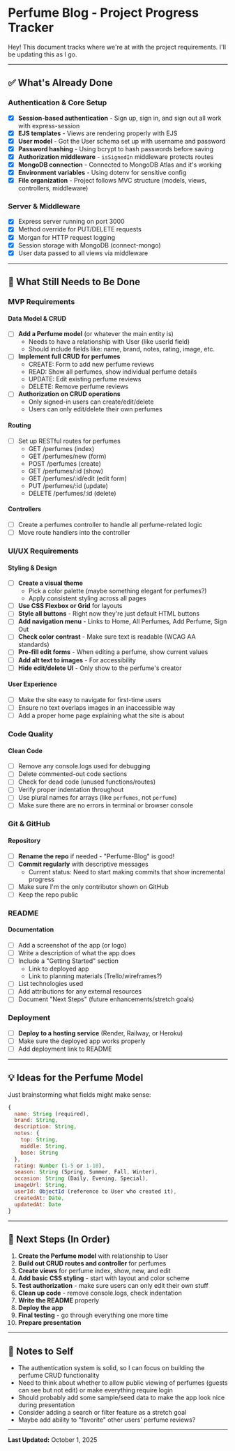 # Perfume Blog - Project Progress Tracker

Hey! This document tracks where we're at with the project requirements. I'll be updating this as I go.

---

## ✅ What's Already Done

### Authentication & Core Setup
- [x] **Session-based authentication** - Sign up, sign in, and sign out all work with express-session
- [x] **EJS templates** - Views are rendering properly with EJS
- [x] **User model** - Got the User schema set up with username and password
- [x] **Password hashing** - Using bcrypt to hash passwords before saving
- [x] **Authorization middleware** - `isSignedIn` middleware protects routes
- [x] **MongoDB connection** - Connected to MongoDB Atlas and it's working
- [x] **Environment variables** - Using dotenv for sensitive config
- [x] **File organization** - Project follows MVC structure (models, views, controllers, middleware)

### Server & Middleware
- [x] Express server running on port 3000
- [x] Method override for PUT/DELETE requests
- [x] Morgan for HTTP request logging
- [x] Session storage with MongoDB (connect-mongo)
- [x] User data passed to all views via middleware

---

## 🚧 What Still Needs to Be Done

### MVP Requirements

#### Data Model & CRUD
- [ ] **Add a Perfume model** (or whatever the main entity is)
  - Needs to have a relationship with User (like userId field)
  - Should include fields like: name, brand, notes, rating, image, etc.
- [ ] **Implement full CRUD for perfumes**
  - CREATE: Form to add new perfume reviews
  - READ: Show all perfumes, show individual perfume details
  - UPDATE: Edit existing perfume reviews
  - DELETE: Remove perfume reviews
- [ ] **Authorization on CRUD operations**
  - Only signed-in users can create/edit/delete
  - Users can only edit/delete their own perfumes

#### Routing
- [ ] Set up RESTful routes for perfumes
  - GET /perfumes (index)
  - GET /perfumes/new (form)
  - POST /perfumes (create)
  - GET /perfumes/:id (show)
  - GET /perfumes/:id/edit (edit form)
  - PUT /perfumes/:id (update)
  - DELETE /perfumes/:id (delete)

#### Controllers
- [ ] Create a perfumes controller to handle all perfume-related logic
- [ ] Move route handlers into the controller

### UI/UX Requirements

#### Styling & Design
- [ ] **Create a visual theme**
  - Pick a color palette (maybe something elegant for perfumes?)
  - Apply consistent styling across all pages
- [ ] **Use CSS Flexbox or Grid** for layouts
- [ ] **Style all buttons** - Right now they're just default HTML buttons
- [ ] **Add navigation menu** - Links to Home, All Perfumes, Add Perfume, Sign Out
- [ ] **Check color contrast** - Make sure text is readable (WCAG AA standards)
- [ ] **Pre-fill edit forms** - When editing a perfume, show current values
- [ ] **Add alt text to images** - For accessibility
- [ ] **Hide edit/delete UI** - Only show to the perfume's creator

#### User Experience
- [ ] Make the site easy to navigate for first-time users
- [ ] Ensure no text overlaps images in an inaccessible way
- [ ] Add a proper home page explaining what the site is about

### Code Quality

#### Clean Code
- [ ] Remove any console.logs used for debugging
- [ ] Delete commented-out code sections
- [ ] Check for dead code (unused functions/routes)
- [ ] Verify proper indentation throughout
- [ ] Use plural names for arrays (like `perfumes`, not `perfume`)
- [ ] Make sure there are no errors in terminal or browser console

### Git & GitHub

#### Repository
- [ ] **Rename the repo** if needed - "Perfume-Blog" is good!
- [ ] **Commit regularly** with descriptive messages
  - Current status: Need to start making commits that show incremental progress
- [ ] Make sure I'm the only contributor shown on GitHub
- [ ] Keep the repo public

### README

#### Documentation
- [ ] Add a screenshot of the app (or logo)
- [ ] Write a description of what the app does
- [ ] Include a "Getting Started" section
  - Link to deployed app
  - Link to planning materials (Trello/wireframes?)
- [ ] List technologies used
- [ ] Add attributions for any external resources
- [ ] Document "Next Steps" (future enhancements/stretch goals)

### Deployment
- [ ] **Deploy to a hosting service** (Render, Railway, or Heroku)
- [ ] Make sure the deployed app works properly
- [ ] Add deployment link to README

---

## 💡 Ideas for the Perfume Model

Just brainstorming what fields might make sense:

```javascript
{
  name: String (required),
  brand: String,
  description: String,
  notes: {
    top: String,
    middle: String,
    base: String
  },
  rating: Number (1-5 or 1-10),
  season: String (Spring, Summer, Fall, Winter),
  occasion: String (Daily, Evening, Special),
  imageUrl: String,
  userId: ObjectId (reference to User who created it),
  createdAt: Date,
  updatedAt: Date
}
```

---

## 🎯 Next Steps (In Order)

1. **Create the Perfume model** with relationship to User
2. **Build out CRUD routes and controller** for perfumes
3. **Create views** for perfume index, show, new, and edit
4. **Add basic CSS styling** - start with layout and color scheme
5. **Test authorization** - make sure users can only edit their own stuff
6. **Clean up code** - remove console.logs, check indentation
7. **Write the README** properly
8. **Deploy the app**
9. **Final testing** - go through everything one more time
10. **Prepare presentation**

---

## 📝 Notes to Self

- The authentication system is solid, so I can focus on building the perfume CRUD functionality
- Need to think about whether to allow public viewing of perfumes (guests can see but not edit) or make everything require login
- Should probably add some sample/seed data to make the app look nice during presentation
- Consider adding a search or filter feature as a stretch goal
- Maybe add ability to "favorite" other users' perfume reviews?

---

**Last Updated:** October 1, 2025
